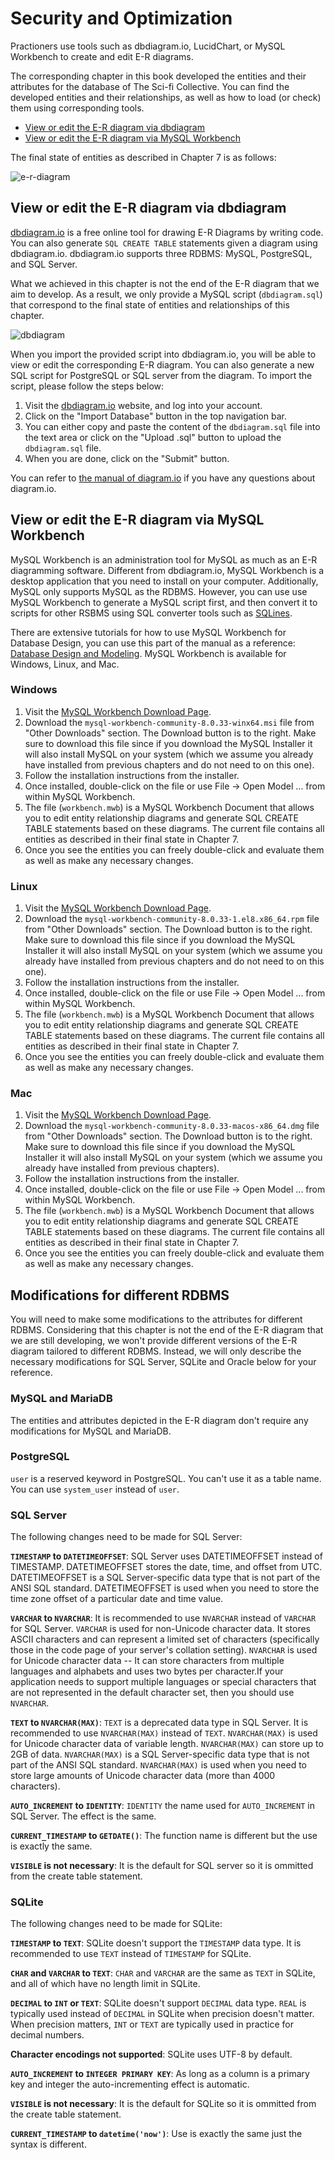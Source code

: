 # Security and Optimization

Practioners use tools such as dbdiagram.io, LucidChart, or MySQL Workbench to create and edit E-R diagrams.

The corresponding chapter in this book developed the entities and their attributes for the database of The Sci-fi Collective. You can find the developed entities and their relationships, as well as how to load (or check) them using corresponding tools.

- [View or edit the E-R diagram via dbdiagram](#view-or-edit-the-e-r-diagram-via-dbdiagram)
- [View or edit the E-R diagram via MySQL Workbench](#view-or-edit-the-e-r-diagram-via-mysql-workbench)

The final state of entities as described in Chapter 7 is as follows:

<!-- <img src="./images/dbdiagram.png" alt="dbdiagram" style="width:'50%';"> -->

<img src="./images/er-diagram.png" alt="e-r-diagram" style="width:'50%';">

## View or edit the E-R diagram via dbdiagram

[dbdiagram.io](https://dbdiagram.io) is a free online tool for drawing E-R Diagrams by writing code. You can also generate `SQL CREATE TABLE` statements given a diagram using dbdiagram.io. dbdiagram.io supports three RDBMS: MySQL, PostgreSQL, and SQL Server.

What we achieved in this chapter is not the end of the E-R diagram that we aim to develop. As a result, we only provide a MySQL script (`dbdiagram.sql`) that correspond to the final state of entities and relationships of this chapter. 

<img src="./images/dbdiagram.png" alt="dbdiagram" style="width:'50%';">

When you import the provided script into dbdiagram.io, you will be able to view or edit the corresponding E-R diagram. You can also generate a new SQL script for PostgreSQL or SQL server from the diagram. To import the script, please follow the steps below:

1. Visit the [dbdiagram.io](https://dbdiagram.io/home) website, and log into your account.
2. Click on the "Import Database" button in the top navigation bar.
3. You can either copy and paste the content of the `dbdiagram.sql` file into the text area or click on the "Upload .sql" button to upload the `dbdiagram.sql` file.
4. When you are done, click on the "Submit" button.

You can refer to [the manual of diagram.io](https://dbdiagram.io/docs/) if you have any questions about diagram.io.

## View or edit the E-R diagram via MySQL Workbench

MySQL Workbench is an administration tool for MySQL as much as an E-R diagramming software. Different from dbdiagram.io, MySQL Workbench is a desktop application that you need to install on your computer. Additionally, MySQL only supports MySQL as the RDBMS. However, you can use use MySQL Workbench to generate a MySQL script first, and then convert it to scripts for other RSBMS using SQL converter tools such as [SQLines](https://sqlines.com/online).

There are extensive tutorials for how to use MySQL Workbench for Database Design, you can use this part of the manual as a reference: [Database Design and Modeling](https://dev.mysql.com/doc/workbench/en/wb-data-modeling.html). MySQL Workbench is available for Windows, Linux, and Mac. 

### Windows

1. Visit the [MySQL Workbench Download Page](https://dev.mysql.com/downloads/workbench/).
2. Download the `mysql-workbench-community-8.0.33-winx64.msi` file from "Other Downloads" section. The Download button is to the right. Make sure to download this file since if you download the MySQL Installer it will also install MySQL on your system (which we assume you already have installed from previous chapters and do not need to on this one).
3. Follow the installation instructions from the installer.
4. Once installed, double-click on the file or use File -> Open Model ... from within MySQL Workbench.
5. The file (`workbench.mwb`) is a MySQL Workbench Document that allows you to edit entity relationship diagrams and generate SQL CREATE TABLE statements based on these diagrams. The current file contains all entities as described in their final state in Chapter 7.
6. Once you see the entities you can freely double-click and evaluate them as well as make any necessary changes.

### Linux

1. Visit the [MySQL Workbench Download Page](https://dev.mysql.com/downloads/workbench/).
2. Download the `mysql-workbench-community-8.0.33-1.el8.x86_64.rpm` file from "Other Downloads" section. The Download button is to the right. Make sure to download this file since if you download the MySQL Installer it will also install MySQL on your system (which we assume you already have installed from previous chapters and do not need to on this one).
3. Follow the installation instructions from the installer.
4. Once installed, double-click on the file or use File -> Open Model ... from within MySQL Workbench.
5. The file (`workbench.mwb`) is a MySQL Workbench Document that allows you to edit entity relationship diagrams and generate SQL CREATE TABLE statements based on these diagrams. The current file contains all entities as described in their final state in Chapter 7.
6. Once you see the entities you can freely double-click and evaluate them as well as make any necessary changes.

### Mac

1. Visit the [MySQL Workbench Download Page](https://dev.mysql.com/downloads/workbench/).
2. Download the `mysql-workbench-community-8.0.33-macos-x86_64.dmg` file from "Other Downloads" section. The Download button is to the right. Make sure to download this file since if you download the MySQL Installer it will also install MySQL on your system (which we assume you already have installed from previous chapters).
3. Follow the installation instructions from the installer.
4. Once installed, double-click on the file or use File -> Open Model ... from within MySQL Workbench.
5. The file (`workbench.mwb`) is a MySQL Workbench Document that allows you to edit entity relationship diagrams and generate SQL CREATE TABLE statements based on these diagrams. The current file contains all entities as described in their final state in Chapter 7.
6. Once you see the entities you can freely double-click and evaluate them as well as make any necessary changes.

## Modifications for different RDBMS

You will need to make some modifications to the attributes for different RDBMS. Considering that this chapter is not the end of the E-R diagram that we are still developing, we won't provide different versions of the E-R diagram tailored to different RDBMS. Instead, we will only describe the necessary modifications for SQL Server, SQLite and Oracle below for your reference.

### MySQL and MariaDB

The entities and attributes depicted in the E-R diagram don't require any modifications for MySQL and MariaDB.

### PostgreSQL

`user` is a reserved keyword in PostgreSQL. You can't use it as a table name. You can use `system_user` instead of `user`.

### SQL Server

The following changes need to be made for SQL Server:

**`TIMESTAMP` to `DATETIMEOFFSET`**:  SQL Server uses DATETIMEOFFSET instead of TIMESTAMP. DATETIMEOFFSET stores the date, time, and offset from UTC. DATETIMEOFFSET is a SQL Server-specific data type that is not part of the ANSI SQL standard. DATETIMEOFFSET is used when you need to store the time zone offset of a particular date and time value.

**`VARCHAR` to `NVARCHAR`**: It is recommended to use `NVARCHAR` instead of `VARCHAR` for SQL Server. `VARCHAR` is used for non-Unicode character data. It stores ASCII characters and can represent a limited set of characters (specifically those in the code page of your server's collation setting). `NVARCHAR` is used for Unicode character data -- It can store characters from multiple languages and alphabets and uses two bytes per character.If your application needs to support multiple languages or special characters that are not represented in the default character set, then you should use `NVARCHAR`.

**`TEXT` to `NVARCHAR(MAX)`**: `TEXT` is a deprecated data type in SQL Server. It is recommended to use `NVARCHAR(MAX)` instead of `TEXT`. `NVARCHAR(MAX)` is used for Unicode character data of variable length. `NVARCHAR(MAX)` can store up to 2GB of data. `NVARCHAR(MAX)` is a SQL Server-specific data type that is not part of the ANSI SQL standard. `NVARCHAR(MAX)` is used when you need to store large amounts of Unicode character data (more than 4000 characters).

**`AUTO_INCREMENT` to `IDENTITY`**: `IDENTITY` the name used for `AUTO_INCREMENT` in SQL Server. The effect is the same.

**`CURRENT_TIMESTAMP` to `GETDATE()`**: The function name is different but the use is exactly the same.

**`VISIBLE` is  not necessary**: It is the default for SQL server so it is ommitted from the create table statement.

### SQLite

The following changes need to be made for SQLite:

**`TIMESTAMP` to `TEXT`**: SQLite doesn't support the `TIMESTAMP` data type. It is recommended to use `TEXT` instead of `TIMESTAMP` for SQLite.

**`CHAR` and `VARCHAR` to `TEXT`**: `CHAR` and `VARCHAR` are the same as `TEXT` in SQLite, and all of which have no length limit in SQLite.

**`DECIMAL` to `INT` or `TEXT`**: SQLite doesn't support `DECIMAL` data type. `REAL` is typically used instead of `DECIMAL` in SQLite when precision doesn't matter. When precision matters, `INT` or `TEXT` are typically used in practice for decimal numbers.

**Character encodings not supported**: SQLite uses UTF-8 by default.

**`AUTO_INCREMENT` to `INTEGER PRIMARY KEY`**: As long as a column is a primary key and integer the auto-incrementing effect is automatic.

**`VISIBLE` is  not necessary**: It is the default for SQLite so it is ommitted from the create table statement.

**`CURRENT_TIMESTAMP` to `datetime('now')`**: Use is exactly the same just the syntax is different.